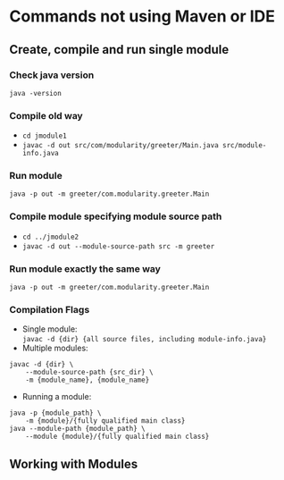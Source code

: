 # Commands not using Maven or IDE

## Create, compile and run single module

### Check java version
`java -version`

### Compile old way
* `cd jmodule1`
* `javac -d out src/com/modularity/greeter/Main.java src/module-info.java`

### Run module
`java -p out -m greeter/com.modularity.greeter.Main`

### Compile module specifying module source path
* `cd ../jmodule2`
* `javac -d out --module-source-path src -m greeter`

### Run module exactly the same way
`java -p out -m greeter/com.modularity.greeter.Main`

### Compilation Flags
* Single module:  
`javac -d {dir} {all source files, including module-info.java}`
* Multiple modules:
```
javac -d {dir} \
    --module-source-path {src_dir} \
    -m {module_name}, {module_name}
```
* Running a module:
```
java -p {module_path} \
    -m {module}/{fully qualified main class}
java --module-path {module_path} \
    --module {module}/{fully qualified main class}
```

## Working with Modules


